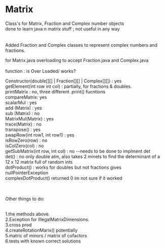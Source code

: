 # Matrix
Class's for Matrix, Fraction and Complex number objects</br>
done to learn java n matrix stuff ; not useful in any way</br>
</br>
</br>
Added Fraction and Complex classes to represent complex numbers and fractions.</br>



for Matrix.java overloading to accept Fraction.java and Complex.java
</br>
</br>
function    : is Over Loaded/ works?
</br>

Constructor(double[][] | Fraction[][] | Complex[][]) : yes</br>
getElement(int row int col) : partially, for fractions & doubles.</br>
printMatrix : no, three different .print() fucntions</br>
compareMatrix: yes</br>
scalarMul : yes</br>
add (Matrix) : yes</br>
sub (Matrix) : no</br>
MatrixMul(Matrix) : yes</br>
trace(Matrix) : no</br>
transpose() : yes</br>
swapRow(int row1, int row1) : yes</br>
isRowZero(row) : no</br>
isColZero(col) : no</br>
getSubMatrix(int row, int col) : no --needs to be done to implment det</br>
det()    : no only double atm, also takes 2 minets to find the determinant of a 12 x 12 matrix full of random ints</br>
dotProduct() : works for doubles but not fractions gives nullPointerException</br>
complexDotProduct() returned 0 im not sure if it worked</br>
</br>

</br>
Other things to do:</br>
</br>

1.the methods above.</br>
2.Exception for IllegalMatrixDimensions.</br>
3.cross prod</br>
4.createRotationMarix() potentially</br>
5.matric of minors / matrix of cofactors</br>
6.tests with known correct solutions</br>

